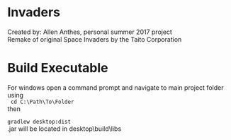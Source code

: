 # Invaders
Created by: Allen Anthes, personal summer 2017 project <br>
Remake of original Space Invaders by the Taito Corporation<br>

# Build Executable
For windows open a command prompt and navigate to main project folder using <br>
<code> cd C:\Path\To\Folder </code><br>
then<br>
<code> gradlew desktop:dist </code><br>
.jar will be located in desktop\build\libs
